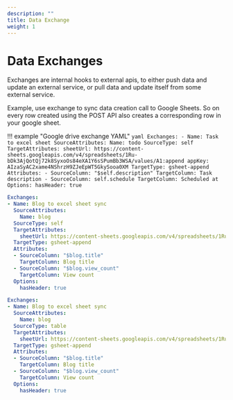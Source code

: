 ```yaml
---
description: ""
title: Data Exchange
weight: 1
---
```


# Data Exchanges 

Exchanges are internal hooks to external apis, to either push data and update an external service, or pull data and update itself from some external service.

Example, use exchange to sync data creation call to Google Sheets. So on every row created using the POST API also creates a corresponding row in your google sheet.

!!! example "Google drive exchange YAML"
    ```yaml
    Exchanges:
    - Name: Task to excel sheet
      SourceAttributes:
        Name: todo
      SourceType: self
      TargetAttributes:
        sheetUrl: https://content-sheets.googleapis.com/v4/spreadsheets/1Ru-bDk3AjQotQj72k8SyxoOs84eXA1Y6sSPumBb3WSA/values/A1:append
        appKey: AIzaSyAC2xame4NShrzH9ZJeEpWT5GkySooa0XM
      TargetType: gsheet-append
      Attributes:
      - SourceColumn: "$self.description"
        TargetColumn: Task description
      - SourceColumn: self.schedule
        TargetColumn: Scheduled at
      Options:
        hasHeader: true
    ```

```yaml
Exchanges:
- Name: Blog to excel sheet sync
  SourceAttributes:
    Name: blog
  SourceType: self
  TargetAttributes:
    sheetUrl: https://content-sheets.googleapis.com/v4/spreadsheets/1Ru-bDk3AjQotQj72k8SyxoOs84eXA1Y6sSPumBb3WSA/values/A1:append
  TargetType: gsheet-append
  Attributes:
  - SourceColumn: "$blog.title"
    TargetColumn: Blog title
  - SourceColumn: "$blog.view_count"
    TargetColumn: View count
  Options:
    hasHeader: true
```


```yaml
Exchanges:
- Name: Blog to excel sheet sync
  SourceAttributes:
    Name: blog
  SourceType: table
  TargetAttributes:
    sheetUrl: https://content-sheets.googleapis.com/v4/spreadsheets/1Ru-bDk3AjQotQj72k8SyxoOs84eXA1Y6sSPumBb3WSA/values/A1:append
  TargetType: gsheet-append
  Attributes:
  - SourceColumn: "$blog.title"
    TargetColumn: Blog title
  - SourceColumn: "$blog.view_count"
    TargetColumn: View count
  Options:
    hasHeader: true
```

